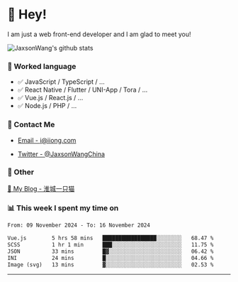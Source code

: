 # 👋 Hey!

I am just a web front-end developer and I am glad to meet you!

![JaxsonWang's github stats](https://github-readme-stats.vercel.app/api?username=JaxsonWang&&show_icons=true&&title_color=1abc9c&&icon_color=1abc9c)


### 📝 Worked language

- ✅ JavaScript / TypeScript / ...
- ✅ React Native / Flutter / UNI-App / Tora / ...
- ✅ Vue.js / React.js / ...
- ✅ Node.js / PHP / ...

### 📮 Contact Me

- [Email - i@iiong.com](mailto:i@iiong.com)

- [Twitter - @JaxsonWangChina](https://twitter.com/JaxsonWangChina)

### 🤪 Other

[📌 My Blog - 淮城一只猫](https://iiong.com)

### 📊 This week I spent my time on

<!--START_SECTION:waka-->

```txt
From: 09 November 2024 - To: 16 November 2024

Vue.js        5 hrs 58 mins   █████████████████░░░░░░░░   68.47 %
SCSS          1 hr 1 min      ███░░░░░░░░░░░░░░░░░░░░░░   11.75 %
JSON          33 mins         █▓░░░░░░░░░░░░░░░░░░░░░░░   06.42 %
INI           24 mins         █░░░░░░░░░░░░░░░░░░░░░░░░   04.66 %
Image (svg)   13 mins         ▓░░░░░░░░░░░░░░░░░░░░░░░░   02.53 %
```

<!--END_SECTION:waka-->

---
